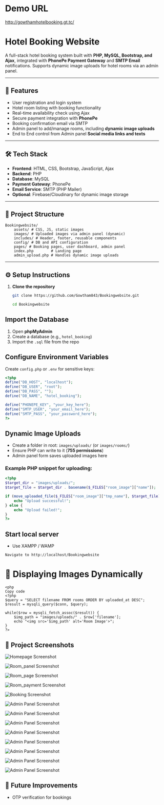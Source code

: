 # Demo URL
http://gowthamhotelbooking.gt.tc/

# Hotel Booking Website  

A full-stack hotel booking system built with **PHP, MySQL, Bootstrap, and Ajax**, integrated with **PhonePe Payment Gateway** and **SMTP Email** notifications. Supports dynamic image uploads for hotel rooms via an admin panel.  

---

## 🚀 Features  

- User registration and login system  
- Hotel room listing with booking functionality  
- Real-time availability check using Ajax  
- Secure payment integration with **PhonePe**  
- Booking confirmation email via SMTP  
- Admin panel to add/manage rooms, including **dynamic image uploads**  
- End to End control from Admin panel **Social media links and texts** 

---

## 🛠️ Tech Stack  

- **Frontend**: HTML, CSS, Bootstrap, JavaScript, Ajax  
- **Backend**: PHP  
- **Database**: MySQL  
- **Payment Gateway**: PhonePe  
- **Email Service**: SMTP (PHP Mailer)  
- **Optional**: Firebase/Cloudinary for dynamic image storage  

---

## 📂 Project Structure  

```
Bookingwebsite/
    assets/ # CSS, JS, static images
    images/ # Uploaded images via admin panel (dynamic)
    includes/ # Header, footer, reusable components
    config/ # DB and API configuration
    pages/ # Booking pages, user dashboard, admin panel
    index.php        # Landing page
    admin_upload.php # Handles dynamic image uploads
```
---

## ⚙️ Setup Instructions  

1. **Clone the repository**  
   ```bash
   git clone https://github.com/Gowtham843/Bookingwebsite.git

   cd Bookingwebsite


## Import the Database

1. Open **phpMyAdmin**  
2. Create a database (e.g., `hotel_booking`)  
3. Import the `.sql` file from the repo  

## Configure Environment Variables

Create `config.php` or `.env` for sensitive keys:

```php
<?php
define("DB_HOST", "localhost");
define("DB_USER", "root");
define("DB_PASS", "");
define("DB_NAME", "hotel_booking");

define("PHONEPE_KEY", "your_key_here");
define("SMTP_USER", "your_email_here");
define("SMTP_PASS", "your_password_here");
?>
```

## Dynamic Image Uploads

- Create a folder in root: `images/uploads/` (or `images/rooms/`)  
- Ensure PHP can write to it (**755 permissions**)  
- Admin panel form saves uploaded images here  

### Example PHP snippet for uploading:

```php
<?php
$target_dir = "images/uploads/";
$target_file = $target_dir . basename($_FILES["room_image"]["name"]);

if (move_uploaded_file($_FILES["room_image"]["tmp_name"], $target_file)) {
    echo "Upload successful!";
} else {
    echo "Upload failed!";
}
?>
```

## Start local server

- Use XAMPP / WAMP

```Navigate to http://localhost/Bookingwebsite```

# 📸 Displaying Images Dynamically
```
<php
Copy code
<?php
$query = "SELECT filename FROM rooms ORDER BY uploaded_at DESC";
$result = mysqli_query($conn, $query);

while($row = mysqli_fetch_assoc($result)) {
    $img_path = "images/uploads/" . $row['filename']; 
    echo "<img src='$img_path' alt='Room Image'>";
}
?>
```

## 📸 Project Screenshots  

![Homepage Screenshot](images\readme_image\homepage.png)

![Room_panel Screenshot](images\readme_image\room_panel.png)

![Room_page Screenshot](images\readme_image\room_page.png)

![Room_payment Screenshot](images\readme_image\payment_page_withfliter.png)

![Booking Screenshot](images\readme_image\booking_page.png)

![Admin Panel Screenshot](images\readme_image\admin_homepage.png)

![Admin Panel Screenshot](images\readme_image\admin_rooms.png)

![Admin Panel Screenshot](images\readme_image\admin_user_info.png)

![Admin Panel Screenshot](images\readme_image\admin_review_rate.png)

![Admin Panel Screenshot](images\readme_image\settings.png)

![Admin Panel Screenshot](images\readme_image\after_login_homepage.png)

![Admin Panel Screenshot](images\readme_image\admin_review_rate.png)

![Admin Panel Screenshot](images\readme_image\admin_review_rate.png)


## 📌 Future Improvements
- OTP verification for bookings








